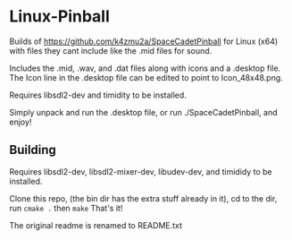 # Linux-Pinball
Builds of https://github.com/k4zmu2a/SpaceCadetPinball for Linux (x64) with files they cant include like the .mid files for sound.

Includes the .mid, .wav, and .dat files along with icons and a .desktop file. The Icon line in the .desktop file can be edited to point to Icon_48x48.png.

Requires libsdl2-dev and timidity to be installed. 

Simply unpack and run the .desktop file, or run ./SpaceCadetPinball, and enjoy!

## Building

Requires libsdl2-dev, libsdl2-mixer-dev, libudev-dev, and timididy to be installed.

Clone this repo, (the bin dir has the extra stuff already in it), cd to the dir, run `cmake .` then `make` That's it!

The original readme is renamed to README.txt
